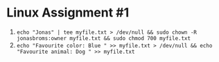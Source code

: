 # Linux Assignment #1

1. `echo "Jonas" | tee myfile.txt > /dev/null && sudo chown -R jonasbroms:owner myfile.txt && sudo chmod 700 myfile.txt`
2. `echo "Favourite color: Blue " >> myfile.txt > /dev/null && echo "Favourite animal: Dog " >> myfile.txt`
